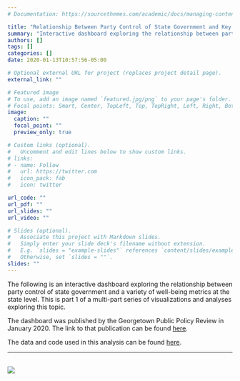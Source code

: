 ```yaml
---
# Documentation: https://sourcethemes.com/academic/docs/managing-content/

title: "Relationship Between Party Control of State Government and Key Well-Being Metrics"
summary: "Interactive dashboard exploring the relationship between party control of state government and a variety of well-being metrics at the state level. This is part 1 of a multi-part series of visualizations and analyses exploring this topic."
authors: []
tags: []
categories: []
date: 2020-01-13T10:57:56-05:00

# Optional external URL for project (replaces project detail page).
external_link: ""

# Featured image
# To use, add an image named `featured.jpg/png` to your page's folder.
# Focal points: Smart, Center, TopLeft, Top, TopRight, Left, Right, BottomLeft, Bottom, BottomRight.
image:
  caption: ""
  focal_point: ""
  preview_only: true

# Custom links (optional).
#   Uncomment and edit lines below to show custom links.
# links:
# - name: Follow
#   url: https://twitter.com
#   icon_pack: fab
#   icon: twitter

url_code: ""
url_pdf: ""
url_slides: ""
url_video: ""

# Slides (optional).
#   Associate this project with Markdown slides.
#   Simply enter your slide deck's filename without extension.
#   E.g. `slides = "example-slides"` references `content/slides/example-slides.md`.
#   Otherwise, set `slides = ""`.
slides: ""
---
```

The following is an interactive dashboard exploring the relationship between party control of state government and a variety of well-being metrics at the state level. This is part 1 of a multi-part series of visualizations and analyses exploring this topic.

The dashboard was published by the Georgetown Public Policy Review in January 2020. The link to that publication can be found [here](http://gppreview.com/2020/01/09/relationships-party-control-state-government-key-well-metrics/).

The data and code used in this analysis can be found [here](https://github.com/andygreen-1/PartyControlStateGov).
***
<br/>

<div class='tableauPlaceholder' id='viz1578932993691' style='position: relative'><noscript><a href='#'><img alt=' ' src='https:&#47;&#47;public.tableau.com&#47;static&#47;images&#47;GP&#47;GP5PNZQD2&#47;1_rss.png' style='border: none' /></a></noscript><object class='tableauViz'  style='display:none;'><param name='host_url' value='https%3A%2F%2Fpublic.tableau.com%2F' /> <param name='embed_code_version' value='3' /> <param name='path' value='shared&#47;GP5PNZQD2' /> <param name='toolbar' value='yes' /><param name='static_image' value='https:&#47;&#47;public.tableau.com&#47;static&#47;images&#47;GP&#47;GP5PNZQD2&#47;1.png' /> <param name='animate_transition' value='yes' /><param name='display_static_image' value='yes' /><param name='display_spinner' value='yes' /><param name='display_overlay' value='yes' /><param name='display_count' value='yes' /><param name='filter' value='publish=yes' /></object></div>                <script type='text/javascript'>                    var divElement = document.getElementById('viz1578932993691');                    var vizElement = divElement.getElementsByTagName('object')[0];                    if ( divElement.offsetWidth > 800 ) { vizElement.style.width='1000px';vizElement.style.height='827px';} else if ( divElement.offsetWidth > 500 ) { vizElement.style.width='1000px';vizElement.style.height='827px';} else { vizElement.style.width='100%';vizElement.style.height='2577px';}                     var scriptElement = document.createElement('script');                    scriptElement.src = 'https://public.tableau.com/javascripts/api/viz_v1.js';                    vizElement.parentNode.insertBefore(scriptElement, vizElement);                </script>

<br/>


